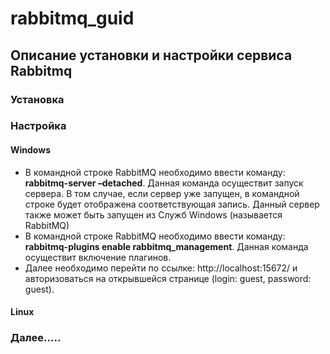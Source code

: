 # rabbitmq_guid
## Описание установки и настройки сервиса Rabbitmq

### Установка

### Настройка
#### Windows
* В командной строке RabbitMQ необходимо ввести команду: __rabbitmq-server –detached__. Данная команда осуществит запуск сервера. В том случае, если сервер уже запущен, в командной строке будет отображена соответствующая запись. Данный сервер также может быть запущен из Служб Windows (называется RabbitMQ)
* В командной строке RabbitMQ необходимо ввести команду: __rabbitmq-plugins enable rabbitmq_management__. Данная команда осуществит включение плагинов.
* Далее необходимо перейти по ссылке: http://localhost:15672/ и авторизоваться на открывшейся странице (login: guest, password: guest).
#### Linux

### Далее.....
